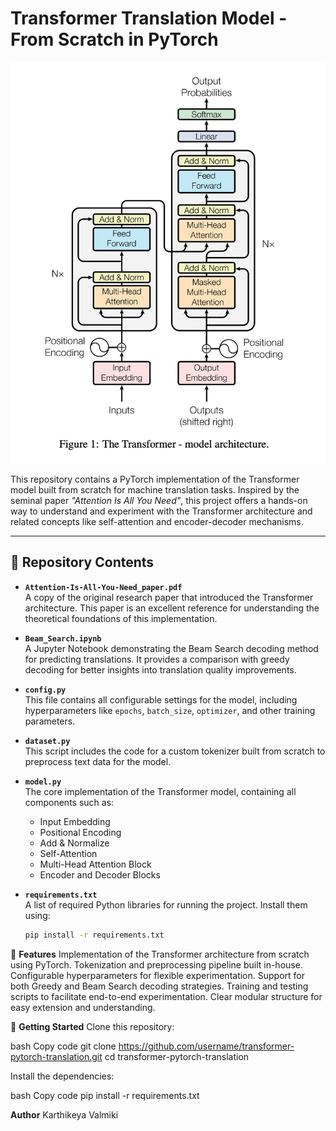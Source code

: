 # Transformer Translation Model - From Scratch in PyTorch  

![Transformer Architecture](Transformer_model_arch.png)  

This repository contains a PyTorch implementation of the Transformer model built from scratch for machine translation tasks. Inspired by the seminal paper *"Attention Is All You Need"*, this project offers a hands-on way to understand and experiment with the Transformer architecture and related concepts like self-attention and encoder-decoder mechanisms.

---

## 📂 Repository Contents  

- **`Attention-Is-All-You-Need_paper.pdf`**  
  A copy of the original research paper that introduced the Transformer architecture. This paper is an excellent reference for understanding the theoretical foundations of this implementation.

- **`Beam_Search.ipynb`**  
  A Jupyter Notebook demonstrating the Beam Search decoding method for predicting translations. It provides a comparison with greedy decoding for better insights into translation quality improvements.

- **`config.py`**  
  This file contains all configurable settings for the model, including hyperparameters like `epochs`, `batch_size`, `optimizer`, and other training parameters.

- **`dataset.py`**  
  This script includes the code for a custom tokenizer built from scratch to preprocess text data for the model.

- **`model.py`**  
  The core implementation of the Transformer model, containing all components such as:  
  - Input Embedding  
  - Positional Encoding  
  - Add & Normalize  
  - Self-Attention  
  - Multi-Head Attention Block  
  - Encoder and Decoder Blocks  

- **`requirements.txt`**  
  A list of required Python libraries for running the project. Install them using:  
  ```bash
  pip install -r requirements.txt

🚀 **Features**
Implementation of the Transformer architecture from scratch using PyTorch.
Tokenization and preprocessing pipeline built in-house.
Configurable hyperparameters for flexible experimentation.
Support for both Greedy and Beam Search decoding strategies.
Training and testing scripts to facilitate end-to-end experimentation.
Clear modular structure for easy extension and understanding.

📜 **Getting Started**
Clone this repository:

bash
Copy code
git clone https://github.com/username/transformer-pytorch-translation.git
cd transformer-pytorch-translation


Install the dependencies:

bash
Copy code
pip install -r requirements.txt

**Author**
Karthikeya Valmiki

